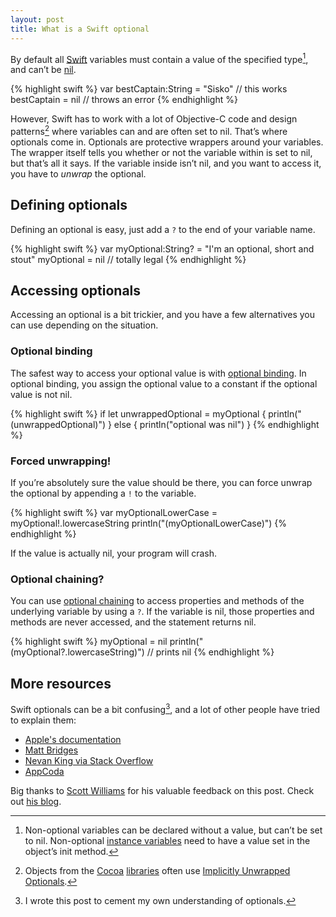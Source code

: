 ```yaml
---
layout: post
title: What is a Swift optional
---
```


By default all [Swift](http://developer.apple.com/swift/) variables must contain a value of the specified type[^init], and can’t be [nil](http://nshipster.com/nil/).

{% highlight swift %}
var bestCaptain:String = "Sisko" // this works
bestCaptain = nil                // throws an error
{% endhighlight %}

However, Swift has to work with a lot of Objective-C code and design patterns[^patterns] where variables can and are often set to nil. That’s where optionals come in. Optionals are protective wrappers around your variables. The wrapper itself tells you whether or not the variable within is set to nil, but that’s all it says. If the variable inside isn’t nil, and you want to access it, you have to *unwrap* the optional.

## Defining optionals

Defining an optional is easy, just add a `?` to the end of your variable name.

{% highlight swift %}
var myOptional:String? = "I'm an optional, short and stout"
myOptional = nil // totally legal
{% endhighlight %}

## Accessing optionals

Accessing an optional is a bit trickier, and you have a few alternatives you can use depending on the situation.

### Optional binding

The safest way to access your optional value is with [optional binding](https://developer.apple.com/library/mac/documentation/Swift/Conceptual/Swift_Programming_Language/TheBasics.html#//apple_ref/doc/uid/TP40014097-CH5-ID333). In optional binding, you assign the optional value to a constant if the optional value is not nil.

{% highlight swift %}
if let unwrappedOptional = myOptional {
    println("\(unwrappedOptional)")
} else {
    println("optional was nil")
}
{% endhighlight %}

### Forced unwrapping!

If you’re absolutely sure the value should be there, you can force unwrap the optional by appending a `!` to the variable.

{% highlight swift %}
var myOptionalLowerCase = myOptional!.lowercaseString
println("\(myOptionalLowerCase)")
{% endhighlight %}

If the value is actually nil, your program will crash.

### Optional chaining?

You can use [optional chaining](https://developer.apple.com/library/mac/documentation/Swift/Conceptual/Swift_Programming_Language/OptionalChaining.html#//apple_ref/doc/uid/TP40014097-CH21-ID245) to access properties and methods of the underlying variable by using a `?`. If the variable is nil, those properties and methods are never accessed, and the statement returns nil.

{% highlight swift %}
myOptional = nil
println("\(myOptional?.lowercaseString)") // prints nil
{% endhighlight %}

## More resources

Swift optionals can be a bit confusing[^me], and a lot of other people have tried to explain them:

* [Apple's documentation](https://developer.apple.com/library/prerelease/ios/documentation/Swift/Conceptual/Swift_Programming_Language/TheBasics.html)
* [Matt Bridges](https://medium.com/@rrridges/swift-optionals-a10dcfd8aab5)
* [Nevan King via Stack Overflow](http://stackoverflow.com/a/24026093)
* [AppCoda](http://www.appcoda.com/beginners-guide-optionals-swift/)

Big thanks to [Scott Williams](http://swilliams.me) for his valuable feedback on this post. Check out [his blog](http://blog.swilliams.me).

[^init]: Non-optional variables can be declared without a value, but can’t be set to nil. Non-optional [instance variables](http://en.wikipedia.org/wiki/Instance_variable) need to have a value set in the object’s init method.

[^patterns]: Objects from the [Cocoa](http://en.wikipedia.org/wiki/Cocoa_Touch) [libraries](http://en.wikipedia.org/wiki/Cocoa_%28API%29) often use [Implicitly Unwrapped Optionals](https://developer.apple.com/library/ios/documentation/Swift/Conceptual/Swift_Programming_Language/Types.html#//apple_ref/doc/uid/TP40014097-CH31-ID453).

[^me]: I wrote this post to cement my own understanding of optionals.